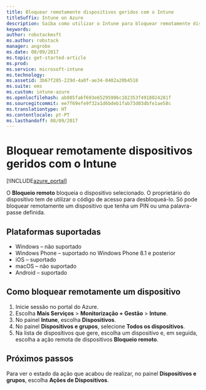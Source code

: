 ```yaml
---
title: Bloquear remotamente dispositivos geridos com o Intune
titleSuffix: Intune on Azure
description: Saiba como utilizar o Intune para bloquear remotamente dispositivos que gere."
keywords: 
author: robstackmsft
ms.author: robstack
manager: angrobe
ms.date: 08/09/2017
ms.topic: get-started-article
ms.prod: 
ms.service: microsoft-intune
ms.technology: 
ms.assetid: 3b67f285-229d-4a0f-ae34-0402a20b4518
ms.suite: ems
ms.custom: intune-azure
ms.openlocfilehash: ab885fa6f693e65295986c182353f4918024281f
ms.sourcegitcommit: ee7f69efe9f32a1d6bdeb1fab73d03dbfe1ae58c
ms.translationtype: HT
ms.contentlocale: pt-PT
ms.lasthandoff: 08/09/2017
---
```

# <a name="remotely-lock-managed-devices-with-intune"></a>Bloquear remotamente dispositivos geridos com o Intune


[!INCLUDE[azure_portal](./includes/azure_portal.md)]

O **Bloqueio remoto** bloqueia o dispositivo selecionado. O proprietário do dispositivo tem de utilizar o código de acesso para desbloqueá-lo. Só pode bloquear remotamente um dispositivo que tenha um PIN ou uma palavra-passe definida.

## <a name="supported-platforms"></a>Plataformas suportadas

- Windows – não suportado
- Windows Phone – suportado no Windows Phone 8.1 e posterior
- iOS – suportado
- macOS – não suportado
- Android – suportado

## <a name="how-to-remote-lock-a-device"></a>Como bloquear remotamente um dispositivo

1. Inicie sessão no portal do Azure.
2. Escolha **Mais Serviços** > **Monitorização + Gestão** > **Intune**.
3. No painel **Intune**, escolha **Dispositivos**.
4. No painel **Dispositivos e grupos**, selecione **Todos os dispositivos**.
5. Na lista de dispositivos que gere, escolha um dispositivo e, em seguida, escolha a ação remota de dispositivos **Bloqueio remoto**.

## <a name="next-steps"></a>Próximos passos

Para ver o estado da ação que acabou de realizar, no painel **Dispositivos e grupos**, escolha **Ações de Dispositivos**.
